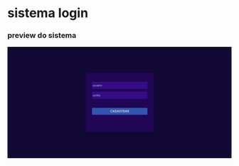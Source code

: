 # sistema login
### preview do sistema

<a href="https://youtu.be/RAU45oES3BM" target="blank"><img src="https://github.com/GabrielOtto303/sistema-login/blob/02be1d871530fb2c4f96dfc5cdafde2764dd4a43/tela.PNG"></a>
